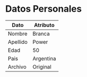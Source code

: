 Datos Personales
================

Dato  | Atributo
------------- | -------------
Nombre  | Branca
Apellido  | Power
Edad | 50
Pais | Argentina
Archivo | Original
